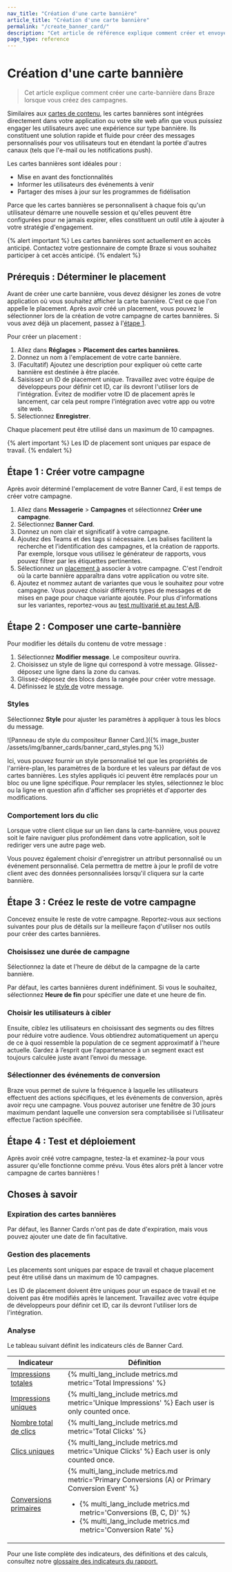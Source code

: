 ```yaml
---
nav_title: "Création d'une carte bannière"
article_title: "Création d'une carte bannière"
permalink: "/create_banner_card/"
description: "Cet article de référence explique comment créer et envoyer des cartes bannières à l'aide des campagnes Braze."
page_type: reference
---
```


# Création d'une carte bannière

> Cet article explique comment créer une carte-bannière dans Braze lorsque vous créez des campagnes.

Similaires aux [cartes de contenu]({{site.baseurl}}/user_guide/message_building_by_channel/content_cards/about/), les cartes bannières sont intégrées directement dans votre application ou votre site web afin que vous puissiez engager les utilisateurs avec une expérience sur type bannière. Ils constituent une solution rapide et fluide pour créer des messages personnalisés pour vos utilisateurs tout en étendant la portée d'autres canaux (tels que l'e-mail ou les notifications push). 

Les cartes bannières sont idéales pour :

- Mise en avant des fonctionnalités
- Informer les utilisateurs des événements à venir
- Partager des mises à jour sur les programmes de fidélisation

Parce que les cartes bannières se personnalisent à chaque fois qu'un utilisateur démarre une nouvelle session et qu'elles peuvent être configurées pour ne jamais expirer, elles constituent un outil utile à ajouter à votre stratégie d'engagement.

{% alert important %}
Les cartes bannières sont actuellement en accès anticipé. Contactez votre gestionnaire de compte Braze si vous souhaitez participer à cet accès anticipé.
{% endalert %}

## Prérequis : Déterminer le placement

Avant de créer une carte bannière, vous devez désigner les zones de votre application où vous souhaitez afficher la carte bannière. C'est ce que l'on appelle le placement. Après avoir créé un placement, vous pouvez le sélectionner lors de la création de votre campagne de cartes bannières. Si vous avez déjà un placement, passez à l'[étape 1](#step-1-create-your-campaign).

Pour créer un placement :

1. Allez dans **Réglages** > **Placement des cartes bannières**.
2. Donnez un nom à l'emplacement de votre carte bannière.
3. (Facultatif) Ajoutez une description pour expliquer où cette carte bannière est destinée à être placée.
4. Saisissez un ID de placement unique. Travaillez avec votre équipe de développeurs pour définir cet ID, car ils devront l'utiliser lors de l'intégration. Évitez de modifier votre ID de placement après le lancement, car cela peut rompre l'intégration avec votre app ou votre site web.
5. Sélectionnez **Enregistrer**.

Chaque placement peut être utilisé dans un maximum de 10 campagnes. 

{% alert important %}
Les ID de placement sont uniques par espace de travail.
{% endalert %}

## Étape 1 : Créer votre campagne

Après avoir déterminé l'emplacement de votre Banner Card, il est temps de créer votre campagne.

1. Allez dans **Messagerie** > **Campagnes** et sélectionnez **Créer une campagne**.
2. Sélectionnez **Banner Card**.
3. Donnez un nom clair et significatif à votre campagne.
4. Ajoutez des Teams et des tags si nécessaire. Les balises facilitent la recherche et l’identification des campagnes, et la création de rapports. Par exemple, lorsque vous utilisez le générateur de rapports, vous pouvez filtrer par les étiquettes pertinentes.
5. Sélectionnez un [placement à](#prerequisite-determine-placement) associer à votre campagne. C'est l'endroit où la carte bannière apparaîtra dans votre application ou votre site.
6. Ajoutez et nommez autant de variantes que vous le souhaitez pour votre campagne. Vous pouvez choisir différents types de messages et de mises en page pour chaque variante ajoutée. Pour plus d'informations sur les variantes, reportez-vous au [test multivarié et au test A/B]({{site.baseurl}}/user_guide/engagement_tools/testing/multivariant_testing/).

## Étape 2 : Composer une carte-bannière

Pour modifier les détails du contenu de votre message :

1. Sélectionnez **Modifier message**. Le compositeur ouvrira.
2. Choisissez un style de ligne qui correspond à votre message. Glissez-déposez une ligne dans la zone du canvas.
3. Glissez-déposez des blocs dans la rangée pour créer votre message.
4. Définissez le [style de](#styles) votre message.

### Styles

Sélectionnez **Style** pour ajuster les paramètres à appliquer à tous les blocs du message.

![Panneau de style du compositeur Banner Card.]({% image_buster /assets/img/banner_cards/banner_card_styles.png %})

Ici, vous pouvez fournir un style personnalisé tel que les propriétés de l'arrière-plan, les paramètres de la bordure et les valeurs par défaut de vos cartes bannières. Les styles appliqués ici peuvent être remplacés pour un bloc ou une ligne spécifique. Pour remplacer les styles, sélectionnez le bloc ou la ligne en question afin d'afficher ses propriétés et d'apporter des modifications.

### Comportement lors du clic

Lorsque votre client clique sur un lien dans la carte-bannière, vous pouvez soit le faire naviguer plus profondément dans votre application, soit le rediriger vers une autre page web.

Vous pouvez également choisir d'enregistrer un attribut personnalisé ou un événement personnalisé. Cela permettra de mettre à jour le profil de votre client avec des données personnalisées lorsqu'il cliquera sur la carte bannière.

## Étape 3 : Créez le reste de votre campagne

Concevez ensuite le reste de votre campagne. Reportez-vous aux sections suivantes pour plus de détails sur la meilleure façon d'utiliser nos outils pour créer des cartes bannières.

### Choisissez une durée de campagne

Sélectionnez la date et l'heure de début de la campagne de la carte bannière. 

Par défaut, les cartes bannières durent indéfiniment. Si vous le souhaitez, sélectionnez **Heure de fin** pour spécifier une date et une heure de fin.

### Choisir les utilisateurs à cibler

Ensuite, ciblez les utilisateurs en choisissant des segments ou des filtres pour réduire votre audience. Vous obtiendrez automatiquement un aperçu de ce à quoi ressemble la population de ce segment approximatif à l'heure actuelle. Gardez à l’esprit que l’appartenance à un segment exact est toujours calculée juste avant l’envoi du message.

### Sélectionner des événements de conversion

Braze vous permet de suivre la fréquence à laquelle les utilisateurs effectuent des actions spécifiques, et les événements de conversion, après avoir reçu une campagne. Vous pouvez autoriser une fenêtre de 30 jours maximum pendant laquelle une conversion sera comptabilisée si l’utilisateur effectue l’action spécifiée.

## Étape 4 : Test et déploiement

Après avoir créé votre campagne, testez-la et examinez-la pour vous assurer qu'elle fonctionne comme prévu. Vous êtes alors prêt à lancer votre campagne de cartes bannières !

## Choses à savoir

### Expiration des cartes bannières

Par défaut, les Banner Cards n'ont pas de date d'expiration, mais vous pouvez ajouter une date de fin facultative.

### Gestion des placements

Les placements sont uniques par espace de travail et chaque placement peut être utilisé dans un maximum de 10 campagnes.

Les ID de placement doivent être uniques pour un espace de travail et ne doivent pas être modifiés après le lancement. Travaillez avec votre équipe de développeurs pour définir cet ID, car ils devront l'utiliser lors de l'intégration. 

### Analyse

Le tableau suivant définit les indicateurs clés de Banner Card.

<style>
    .no-split {
        word-break: keep-all;
    }
</style>

<table>
    <thead>
        <tr>
            <th>Indicateur</th>
            <th>Définition</th>
        </tr>
    </thead>
    <tbody>
        <tr>
            <td class="no-split"><a href='https://braze.com/docs/user_guide/data_and_analytics/report_metrics#total-impressions'>Impressions totales</a></td>
            <td class="no-split">{% multi_lang_include metrics.md metric='Total Impressions' %}</td>
        </tr>
        <tr>
            <td class="no-split"><a href='https://www.braze.com/docs/user_guide/data_and_analytics/report_metrics#unique-impressions'>Impressions uniques</a></td>
            <td class="no-split">{% multi_lang_include metrics.md metric='Unique Impressions' %} Each user is only counted once.</td>
        </tr>
        <tr>
            <td class="no-split"><a href='https://www.braze.com/docs/user_guide/data_and_analytics/report_metrics#total-clicks'>Nombre total de clics</a></td>
            <td class="no-split">{% multi_lang_include metrics.md metric='Total Clicks' %}</td>
        </tr>
        <tr>
            <td class="no-split"><a href='https://www.braze.com/docs/user_guide/data_and_analytics/report_metrics#unique-clicks'>Clics uniques</a></td>
            <td class="no-split">{% multi_lang_include metrics.md metric='Unique Clicks' %} Each user is only counted once.</td>
        </tr>
        <tr>
            <td class="no-split"><a href='https://www.braze.com/docs/user_guide/data_and_analytics/report_metrics#primary-conversions-a-or-primary-conversion-event'>Conversions primaires</a></td>
            <td class="no-split">{% multi_lang_include metrics.md metric='Primary Conversions (A) or Primary Conversion Event' %}<ul><li>{% multi_lang_include metrics.md metric='Conversions (B, C, D)' %}</li><li>{% multi_lang_include metrics.md metric='Conversion Rate' %}</li></ul></td>
        </tr>
    </tbody>
</table>

Pour une liste complète des indicateurs, des définitions et des calculs, consultez notre [glossaire des indicateurs du rapport.]({{site.baseurl}}/user_guide/data_and_analytics/report_metrics/)